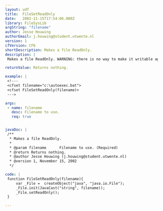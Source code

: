 ```yaml
---
layout: udf
title:  FileSetReadOnly
date:   2002-11-15T17:54:06.000Z
library: FileSysLib
argString: "filename"
author: Jesse Houwing
authorEmail: j.houwing@student.utwente.nl
version: 1
cfVersion: CF6
shortDescription: Makes a file ReadOnly.
description: |
 Makes a file ReadOnly. WARNING: there is no way to make it writable again from Coldfusion. It uses the standard Java File object, which makes it very fast under Coldfusion MX.

returnValue: Returns nothing.

example: |
 <!---
 <cfset filename="c:\autoexec.bat">
 <cfset FileSetReadOnly(filename)>
 --->

args:
 - name: filename
   desc: Filename to use.
   req: true


javaDoc: |
 /**
  * Makes a file ReadOnly.
  * 
  * @param filename      Filename to use. (Required)
  * @return Returns nothing. 
  * @author Jesse Houwing (j.houwing@student.utwente.nl) 
  * @version 1, November 15, 2002 
  */

code: |
 function FileSetReadOnly(filename){
     var _File =  createObject("java", "java.io.File");
     _File.init(JavaCast("string", filename));
     _File.setReadOnly();
 }

---
```



